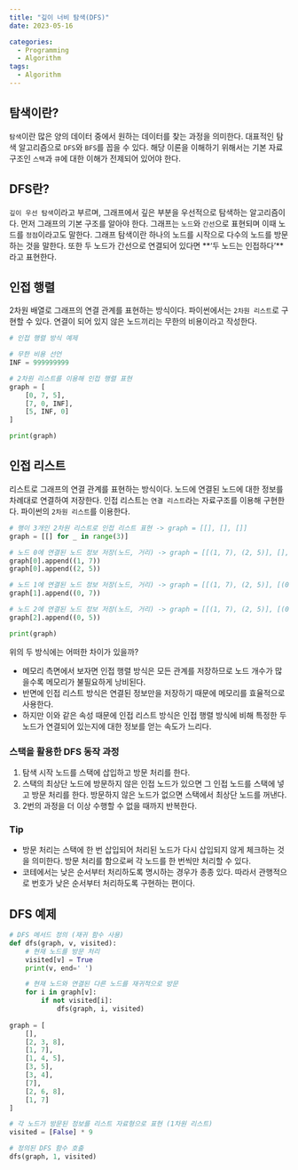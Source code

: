 ```yaml
---
title: "깊이 너비 탐색(DFS)"
date: 2023-05-16

categories:
  - Programming
  - Algorithm
tags:
  - Algorithm  
---
```


## 탐색이란?
`탐색`이란 많은 양의 데이터 중에서 원하는 데이터를 찾는 과정을 의미한다. 대표적인 탐색 알고리즘으로 `DFS`와 `BFS`를 꼽을 수 있다. 해당  이론을 이해하기 위해서는 기본 자료구조인 `스택`과 `큐`에 대한 이해가 전제되어 있어야 한다.

## DFS란?
`깊이 우선 탐색`이라고 부르며, 그래프에서 깊은 부분을 우선적으로 탐색하는 알고리즘이다. 먼저 그래프의 기본 구조를 알아야 한다. 그래프는 `노드`와 `간선`으로 표현되며 이때 노드를 `정점`이라고도 말한다. 그래프 탐색이란 하나의 노드를 시작으로 다수의 노드를 방문하는 것을 말한다. 또한 두 노드가 간선으로 연결되어 있다면 **‘두 노드는 인접하다’**라고 표현한다.

## 인접 행렬
2차원 배열로 그래프의 연결 관계를 표현하는 방식이다. 파이썬에서는 `2차원 리스트`로 구현할 수 있다. 연결이 되어 있지 않은 노드끼리는 무한의 비용이라고 작성한다. 

```python
# 인접 행렬 방식 예제

# 무한 비용 선언
INF = 999999999

# 2차원 리스트를 이용해 인접 행렬 표현
graph = [
    [0, 7, 5],
    [7, 0, INF],
    [5, INF, 0]
]

print(graph)
```

## 인접 리스트
리스트로 그래프의 연결 관계를 표현하는 방식이다. 노드에 연결된 노드에 대한 정보를 차례대로 연결하여 저장한다. 인접 리스트는 `연결 리스트`라는 자료구조를 이용해 구현한다. 파이썬의 `2차원 리스트`를 이용한다.

```python
# 행이 3개인 2차원 리스트로 인접 리스트 표현 -> graph = [[], [], []]
graph = [[] for _ in range(3)]

# 노드 0에 연결된 노드 정보 저장(노드, 거리) -> graph = [[(1, 7), (2, 5)], [], []]
graph[0].append((1, 7))
graph[0].append((2, 5))

# 노드 1에 연결된 노드 정보 저장(노드, 거리) -> graph = [[(1, 7), (2, 5)], [(0, 7)], []]
graph[1].append((0, 7))

# 노드 2에 연결된 노드 정보 저장(노드, 거리) -> graph = [[(1, 7), (2, 5)], [(0, 7)], [(0, 5)]]
graph[2].append((0, 5))

print(graph)
```

위의 두 방식에는 어떠한 차이가 있을까? 
- 메모리 측면에서 보자면 인접 행렬 방식은 모든 관계를 저장하므로 노드 개수가 많을수록 메모리가 불필요하게 낭비된다.
- 반면에 인접 리스트 방식은 연결된 정보만을 저장하기 때문에 메모리를 효율적으로 사용한다.
- 하지만 이와 같은 속성 때문에 인접 리스트 방식은 인접 행렬 방식에 비해 특정한 두 노드가 연결되어 있는지에 대한 정보를 얻는 속도가 느리다.

### 스택을 활용한 DFS 동작 과정
1. 탐색 시작 노드를 스택에 삽입하고 방문 처리를 한다.
2. 스택의 최상단 노드에 방문하지 않은 인접 노드가 있으면 그 인접 노드를 스택에 넣고 방문 처리를 한다. 방문하지 않은 노드가 없으면 스택에서 최상단 노드를 꺼낸다.
3. 2번의 과정을 더 이상 수행할 수 없을 때까지 반복한다.

### Tip
- 방문 처리는 스택에 한 번 삽입되어 처리된 노드가 다시 삽입되지 않게 체크하는 것을 의미한다. 방문 처리를 함으로써 각 노드를 한 번씩만 처리할 수 있다.
- 코테에서는 낮은 순서부터 처리하도록 명시하는 경우가 종종 있다. 따라서 관행적으로 번호가 낮은 순서부터 처리하도록 구현하는 편이다.

## DFS 예제

```python
# DFS 메서드 정의 (재귀 함수 사용)
def dfs(graph, v, visited):
    # 현재 노드를 방문 처리
    visited[v] = True
    print(v, end=' ')

    # 현재 노드와 연결된 다른 노드를 재귀적으로 방문
    for i in graph[v]:
        if not visited[i]:
            dfs(graph, i, visited)
    
graph = [
    [],
    [2, 3, 8],
    [1, 7],
    [1, 4, 5],
    [3, 5],
    [3, 4],
    [7],
    [2, 6, 8],
    [1, 7]
]

# 각 노드가 방문된 정보를 리스트 자료형으로 표현 (1차원 리스트)
visited = [False] * 9

# 정의된 DFS 함수 호출
dfs(graph, 1, visited)
```

